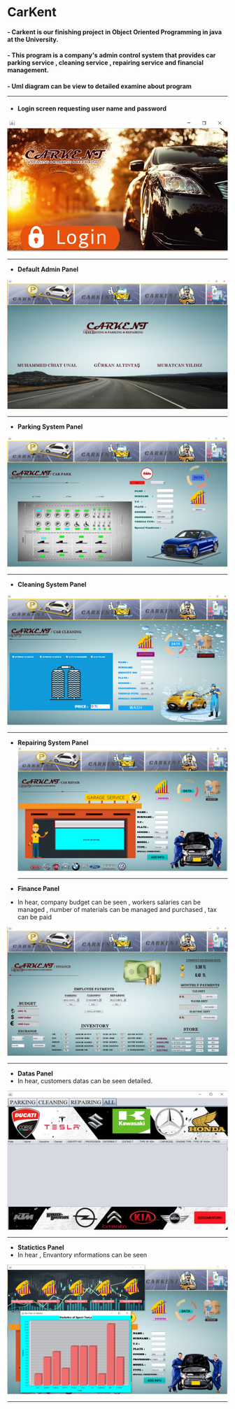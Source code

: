 # **CarKent** <br/>

#### - Carkent is our finishing project in Object Oriented Programming in java at the University.
#### - This program is a company's admin control system that provides car parking service , cleaning service , repairing service and financial management.
#### - Uml diagram can be view to detailed examine about program <hr/>
- **Login screen requesting user name and password**

![Login Picture Error !](https://github.com/MYildizz/CarKent/blob/master/CarKent%20-%20Finish/pictures/login.png) <hr/>

- **Default Admin Panel**

 ![Default Admin Panel Error !](https://github.com/MYildizz/CarKent/blob/master/CarKent%20-%20Finish/pictures/admin-default.png) <hr/>

- **Parking System Panel**

![Park system error !](https://github.com/MYildizz/CarKent/blob/master/CarKent%20-%20Finish/pictures/park-system.png) <hr/>

- **Cleaning System Panel**

![Cleaning system error !](https://github.com/MYildizz/CarKent/blob/master/CarKent%20-%20Finish/pictures/cleaning-system.png) <hr/>

- **Repairing System Panel**
![Repairing System Panel Error !](https://github.com/MYildizz/CarKent/blob/master/CarKent%20-%20Finish/pictures/repairing-system.png) <hr/>

- **Finance Panel** <br/>
- In hear, company budget can be seen , workers salaries can be managed , number of materials can be managed and purchased , tax can be paid

![Finance Error !](https://github.com/MYildizz/CarKent/blob/master/CarKent%20-%20Finish/pictures/finance.png) <hr/>

- **Datas Panel** <br/>
- In hear, customers datas can be seen detailed.

![Datas panel error !](https://github.com/MYildizz/CarKent/blob/master/CarKent%20-%20Finish/pictures/datas.png) <hr/>

- **Statictics Panel** <br/>
- In hear , Envantory ınformations can be seen

![Statictics error !](https://github.com/MYildizz/CarKent/blob/master/CarKent%20-%20Finish/pictures/statictics.png) <hr/>

